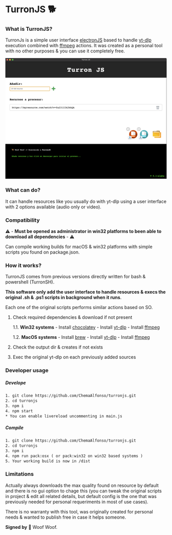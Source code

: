 # TurronJS 🐕 

### What is TurronJS?


TurronJs is a simple user interface [electronJS](https://github.com/electron/electron)  based to handle [yt-dlp](https://github.com/yt-dlp/yt-dlp) execution combined with [ffmpeg](https://github.com/FFmpeg/FFmpeg) actions. It was created as a personal tool with no other purposes & you can use it completely free.

![TurronJS GUI screenshot](./screenshot.png)

### What can do?

It can handle resources like you usually do with yt-dlp using a user interface with 2 options available (audio only or video).

### Compatibility

⚠️ -  **Must be opened as administrator in win32 platforms to been able to download all dependencies** - ⚠️

Can compile working builds for macOS & win32 platforms with simple scripts you found on package.json. 



### How it works?

TurronJS comes from previous versions directly written for bash & powershell (TurronSH).

**This software only add the user interface to handle resources & execs the original .sh & .ps1 scripts in background when it runs**.

Each one of the original scripts performs similar actions based on SO.

1. Check required dependencies & download if not present

    1.1. **Win32 systems**
        - Install [chocolatey](https://github.com/chocolatey/choco)
        - Install [yt-dlp](https://github.com/yt-dlp/yt-dlp)
        - Install [ffmpeg](https://github.com/FFmpeg/FFmpeg)

    1.2. **MacOS systems**
        - Install [brew](https://github.com/Homebrew/brew)
        - Install [yt-dlp](https://github.com/yt-dlp/yt-dlp)
        - Install [ffmpeg](https://github.com/FFmpeg/FFmpeg)

2. Check the output dir & creates if not exists
3. Exec the original yt-dlp on each previously added sources


### Developer usage
##### Develope
    1. git clone https://github.com/ChemaAlfonso/turronjs.git
    2. cd turronjs
    3. npm i
    4. npm start
    * You can enable livereload uncommenting in main.js

##### Compile
    1. git clone https://github.com/ChemaAlfonso/turronjs.git
    2. cd turronjs
    3. npm i
    4. npm run pack:osx ( or pack:win32 on win32 based systems )
    5. Your working build is now in /dist

### Limitations

Actually always downloads the max quality found on resource by default and there is no gui option to chage this (you can tweak the original scripts in project & edit all related details, but default config is the one that was previously needed for personal requeriments in most of use cases).

There is no warranty with this tool, was originally created for personal needs & wanted to publish free in case it helps someone. 

**Signed by** 🐾 Woof Woof.
